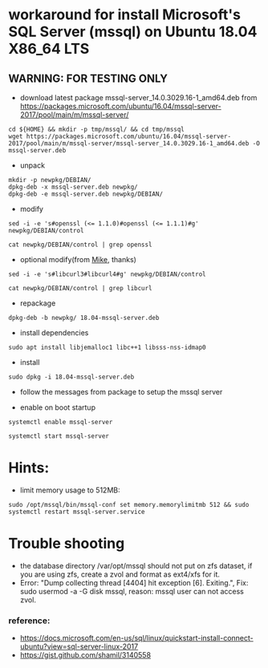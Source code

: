 # workaround for install Microsoft's SQL Server (mssql) on Ubuntu 18.04 X86_64 LTS

## WARNING: FOR TESTING  ONLY

* download latest package mssql-server_14.0.3029.16-1_amd64.deb from https://packages.microsoft.com/ubuntu/16.04/mssql-server-2017/pool/main/m/mssql-server/
```
cd ${HOME} && mkdir -p tmp/mssql/ && cd tmp/mssql
wget https://packages.microsoft.com/ubuntu/16.04/mssql-server-2017/pool/main/m/mssql-server/mssql-server_14.0.3029.16-1_amd64.deb -O mssql-server.deb
```
* unpack
```
mkdir -p newpkg/DEBIAN/
dpkg-deb -x mssql-server.deb newpkg/
dpkg-deb -e mssql-server.deb newpkg/DEBIAN/
```
* modify 
```
sed -i -e 's#openssl (<= 1.1.0)#openssl (<= 1.1.1)#g' newpkg/DEBIAN/control

cat newpkg/DEBIAN/control | grep openssl
```
* optional modify(from [Mike](https://askubuntu.com/questions/1032532/how-do-i-install-ms-sql-for-ubuntu-18-04-lts/1035144?noredirect=1#comment1690259_1035144), thanks)
```
sed -i -e 's#libcurl3#libcurl4#g' newpkg/DEBIAN/control

cat newpkg/DEBIAN/control | grep libcurl
```
* repackage
```
dpkg-deb -b newpkg/ 18.04-mssql-server.deb
```

* install dependencies
```
sudo apt install libjemalloc1 libc++1 libsss-nss-idmap0
```

* install
```
sudo dpkg -i 18.04-mssql-server.deb
```

* follow the messages from package to setup the mssql server

* enable on boot startup
```
systemctl enable mssql-server

systemctl start mssql-server

```

# Hints:
* limit memory usage to 512MB: 
```
sudo /opt/mssql/bin/mssql-conf set memory.memorylimitmb 512 && sudo systemctl restart mssql-server.service
```

# Trouble shooting
* the database directory /var/opt/mssql should not put on zfs dataset, if you are using zfs, create a zvol and format as ext4/xfs for it.
* Error: "Dump collecting thread [4404] hit exception [6]. Exiting.", Fix: sudo usermod -a -G disk mssql, reason: mssql user can not access zvol.

### reference: 
* https://docs.microsoft.com/en-us/sql/linux/quickstart-install-connect-ubuntu?view=sql-server-linux-2017
* https://gist.github.com/shamil/3140558
